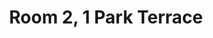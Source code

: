---
basin: 'No'
cudn: true
floor: Ground
grade: 5
images: []
living_room: 'No'
location: 1 Park Terrace
name: '2'
network: Wireless Only
title: Room 2, 1 Park Terrace
---